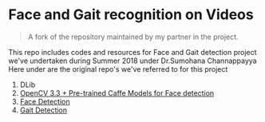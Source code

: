 # Face and Gait recognition on Videos

> A fork of the repository maintained by my partner in the project. 

This repo includes codes and resources for Face and Gait detection project we've undertaken during Summer 2018 under Dr.Sumohana Channappayya
Here under are the original repo's we've referred to for this project

1. DLib
2. [OpenCV 3.3 + Pre-trained Caffe Models for Face detection](https://www.pyimagesearch.com/2018/02/26/face-detection-with-opencv-and-deep-learning/)
3. [Face Detection](https://github.com/krasserm/face-recognition)
4. [Gait Detection](https://github.com/marian-margeta/gait-recognition)

